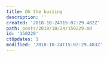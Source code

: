 ```yaml
---
title: Oh the buzzing
description: ''
created: '2018-10-24T15:02:29.482Z'
path: posts/2018/10/24/150229.md
id: '150229'
ctUpdates: 1
modified: '2018-10-24T15:02:29.483Z'
---
```

